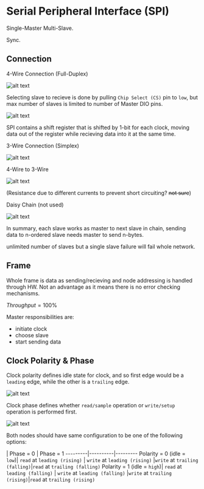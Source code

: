 # Serial Peripheral Interface (SPI)

Single-Master Multi-Slave.

Sync.

## Connection

4-Wire Connection (Full-Duplex)

![alt text](image-13.png)

Selecting slave to recieve is done by pulling `Chip Select (CS)` pin to `low`, but max number of slaves is limited to number of Master DIO pins.

![alt text](image-14.png)

SPI contains a shift register that is shifted by 1-bit for each clock, moving data out of the register while recieving data into it at the same time.

3-Wire Connection (Simplex)

![alt text](image-15.png)

4-Wire to 3-Wire

![alt text](image-16.png)

(Resistance due to different currents to prevent short circuiting? ~~not sure~~)

Daisy Chain (not used)

![alt text](image-17.png)

In summary, each slave works as master to next slave in chain, sending data to n-ordered slave needs master to send n-bytes.

unlimited number of slaves but a single slave failure will fail whole network.

## Frame

Whole frame is data as sending/recieving and node addressing is handled through HW. Not an advantage as it means there is no error checking mechanisms.

$Throughput = 100\%$

Master responsibilities are:

- initiate clock
- choose slave
- start sending data

## Clock Polarity & Phase

Clock polarity defines idle state for clock, and so first edge would be a `leading` edge, while the other is a `trailing` edge.

![alt text](image-18.png)

Clock phase defines whether `read/sample` operation or `write/setup` operation is performed first.

![alt text](image-19.png)

Both nodes should have same configuration to be one of the following options:

 | Phase = 0 | Phase = 1
---------|----------|---------
 Polarity = 0 (idle = `low`)| `read` at `leading (rising)` | `write` at `leading (rising)`
 |`write` at `trailing (falling)`|`read` at `trailing (falling)`
 Polarity = 1 (idle = `high`)| `read` at `leading (falling)` | `write` at `leading (falling)`
 |`write` at `trailing (rising)`|`read` at `trailing (rising)`
